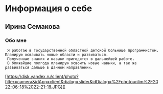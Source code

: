 # Информация о себе

## Ирина Семакова

### Обо мне
     Я работаю в государственной областной детской больнице программистом. Планирую осваивать новые области и развиваться.
     Полученные знания и навыки пригодятся в дальнейшей работе. 
     В ближайшие полгода планирую освоить новые навыки, а так же развиваться дальше в данном направлении. 

[https://disk.yandex.ru/client/photo?filter=camera&idApp=client&dialog=slider&idDialog=%2Fphotounlim%2F2022-06-18%2022-21-18.JPG]()
     
